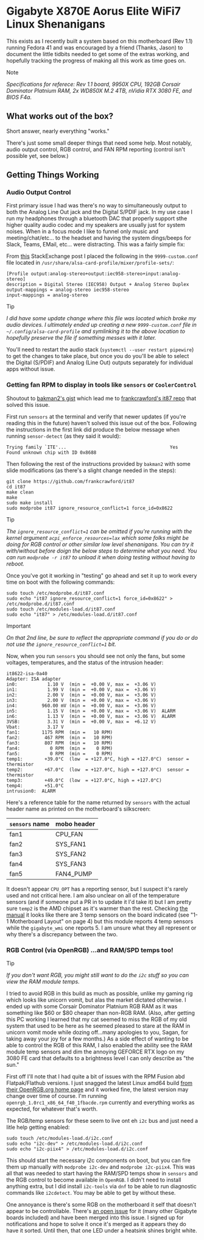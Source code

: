 # Gigabyte X870E Aorus Elite WiFi7 Linux Shenanigans
This exists as I recently built a system based on this motherboard (Rev 1.1) running Fedora 41 and was encouraged by a friend (Thanks, Jason) to document the little tidbits needed to get some of the extras working, and hopefully tracking the progress of making all this work as time goes on. 

> [!NOTE]
> _Specifications for referece: Rev 1.1 board, 9950X CPU, 192GB Corsair Dominator Platnium RAM, 2x WD850X M.2 4TB, nVidia RTX 3080 FE, and BIOS F4a._

## What works out of the box? 
Short answer, nearly everything "works." 

There's just some small deeper things that need some help. Most notably, audio output control, RGB control, and FAN RPM reporting (control isn't possible yet, see below.)  

## Getting Things Working
### Audio Output Control
First primary issue I had was there's no way to simultaneously output to both the Analog Line Out jack and the Digital S/PDIF jack. In my use case I run my headphones through a bluetooth DAC that properly support sthe higher quality audio codec and my speakers are usually just for system noises. When in a focus mode I like to funnel only music and meeting/chat/etc... to the headset and having the system dings/beeps for Slack, Teams, EMail, etc... were distracting. This was a fairly simple fix: 

From [this](https://unix.stackexchange.com/questions/655767/simultaneous-digital-and-analog-output-on-pipewire) StackExchange post I placed the following in the `9999-custom.conf` file located in `/usr/share/alsa-card-profile/mixer/profile-sets/`:
```
[Profile output:analog-stereo+output:iec958-stereo+input:analog-stereo]
description = Digital Stereo (IEC958) Output + Analog Stereo Duplex
output-mappings = analog-stereo iec958-stereo
input-mappings = analog-stereo
```
> [!TIP]
> _I did have some update change where this file was located which broke my audio devices. I ultimately ended up creating a new `9999-custom.conf` file in `~/.config/alsa-card-profile` and symlinking it to the above location to hopefully preserve the file if something messes with it later._

You'll need to restart the audio stack (`systemctl --user restart pipewire`) to get the changes to take place, but once you do you'll be able to select the Digital (S/PDIF) and Analog (Line Out) outputs separately for individual apps without issue. 

### Getting fan RPM to display in tools like `sensors` or `CoolerControl`
Shoutout to [bakman2's gist](https://gist.github.com/bakman2/e801f342aaa7cade62d7bd54fd3eabd8) which lead me to [frankcrawford's it87 repo](https://github.com/frankcrawford/it87) that solved this issue. 

First run `sensors` at the terminal and verify that newer updates (if you're reading this in the future) haven't solved this issue out of the box. Following the instructions in the first link did produce the below message when running `sensor-detect` (as they said it would):
```
Trying family `ITE'...                                      Yes
Found unknown chip with ID 0x8688
```
Then following the rest of the instructions provided by `bakman2` with some slide modifications (as there's a slight change needed in the steps):
```
git clone https://github.com/frankcrawford/it87
cd it87
make clean
make
sudo make install
sudo modprobe it87 ignore_resource_conflict=1 force_id=0x8622
```
> [!TIP]
> _The `ignore_resource_conflict=1` can be omitted if you're running with the kernel argument `acpi_enforce_resources=lax` which some folks might be doing for RGB control or other similar low level shenanigans. You can try it with/without before doign the below steps to determine what you need. You can run `modprobe -r it87` to unload it when doing testing without having to reboot._

Once you've got it working in "testing" go ahead and set it up to work every time on boot with the following commands:
```
sudo touch /etc/modprobe.d/it87.conf
sudo echo "it87 ignore_resource_conflict=1 force_id=0x8622" > /etc/modprobe.d/it87.conf
sudo touch /etc/modules-load.d/it87.conf
sudo echo "it87" > /etc/modules-load.d/it87.conf
```
> [!IMPORTANT]
> _On that 2nd line, be sure to reflect the appropriate command if you do or do not use the `ignore_resource_conflict=1` bit._

Now, when you run `sensors` you should see not only the fans, but some voltages, temperatures, and the status of the intrusion header:
```
it8622-isa-0a40
Adapter: ISA adapter
in0:           1.10 V  (min =  +0.00 V, max =  +3.06 V)
in1:           1.99 V  (min =  +0.00 V, max =  +3.06 V)
in2:           2.00 V  (min =  +0.00 V, max =  +3.06 V)
in3:           2.00 V  (min =  +0.00 V, max =  +3.06 V)
in4:         960.00 mV (min =  +0.00 V, max =  +3.06 V)
in5:           1.15 V  (min =  +0.00 V, max =  +3.06 V)  ALARM
in6:           1.13 V  (min =  +0.00 V, max =  +3.06 V)  ALARM
3VSB:          3.31 V  (min =  +0.00 V, max =  +6.12 V)
Vbat:          3.17 V  
fan1:        1175 RPM  (min =   10 RPM)
fan2:         467 RPM  (min =   10 RPM)
fan3:         807 RPM  (min =   10 RPM)
fan4:           0 RPM  (min =    0 RPM)
fan5:           0 RPM  (min =    0 RPM)
temp1:        +39.0°C  (low  = +127.0°C, high = +127.0°C)  sensor = thermistor
temp2:        +67.0°C  (low  = +127.0°C, high = +127.0°C)  sensor = thermistor
temp3:        +49.0°C  (low  = +127.0°C, high = +127.0°C)
temp4:        +51.0°C  
intrusion0:  ALARM
```
Here's a reference table for the name returned by `sensors` with the actual header name as printed on the motherboard's silkscreen: 

| `sensors` name | mobo header |
|--------------|-------------|
| fan1         | CPU_FAN     |
| fan2         | SYS_FAN1    |
| fan3         | SYS_FAN2    |
| fan4         | SYS_FAN3    |
| fan5         | FAN4_PUMP   |

It doesn't appear `CPU_OPT` has a reporting sensor, but I suspect it's rarely used and not critical here. I am also unclear on all of the temperature sensors (and if someone put a PR in to update it I'd take it) but I am pretty sure `temp2` is the AMD chipset as it's warmer than the rest. Checking [the manual](https://www.gigabyte.com/Motherboard/X870E-AORUS-ELITE-WIFI7-rev-10-11/support#support-manual) it looks like there are 3 temp sensors on the board indicated (see "1-1 Motherboard Layout" on page 4) but this module reports 4 temp sensors while the `gigabyte_wmi` one reports 5. I am unsure what they all represent or why there's a discrepancy between the two. 

### RGB Control (via OpenRGB) ...and RAM/SPD temps too!
> [!TIP]
> _If you don't want RGB, you might still want to do the `i2c` stuff so you can view the RAM module temps._

I tried to avoid RGB in this build as much as possible, unlike my gaming rig which looks like unicorn vomit, but alas the market dictated otherwise. I ended up with some Corsair Dominator Platnium RGB RAM as it was something like $60 or $80 cheaper than non-RGB RAM. (Also, after getting this PC working I learned that my cat seemed to miss the RGB of my old system that used to be here as he seemed pleased to stare at the RAM in unicorn vomit mode while dozing off...many apologies to you, Sagan, for taking away your joy for a few months.) As a side effect of wanting to be able to control the RGB of this RAM, I also enabled the ability see the RAM module temp sensors and dim the annoying GEFORCE RTX logo on my 3080 FE card that defaults to a brightness level I can only describe as "the sun." 

First off I'll note that I had quite a bit of issues with the RPM Fusion abd Flatpak/Flathub versions. I just snagged the latest Linux amd64 build [from their OpenRGB.org home page](https://openrgb.org/releases.html) and it worked fine, the latest version may change over time of course. I'm running `openrgb_1.0rc1_x86_64_f40_1fbacde.rpm` currently and everything works as expected, for whatever that's worth.

The RGB/temp sensors for these seem to live ont eh `i2c` bus and just need a litle help getting enabled:
```
sudo touch /etc/modules-load.d/i2c.conf
sudo echo "i2c-dev" > /etc/modules-load.d/i2c.conf
sudo echo "i2c-piix4" > /etc/modules-load.d/i2c.conf
```
This should start the necessary i2c components on boot, but you can fire them up manually with `modprobe i2c-dev` and `modprobe i2c-piix4`. This was all that was needed to start having the RAM/SPD temps show in `sensors` and the RGB control to become available in `OpenRGB`. I didn't need to install anything extra, but I did install `i2c-tools` via `dnf` to be able to run diagnostic commands like `i2cdetect`. You may be able to get by without these. 

One annoyance is there's some RGB on the motherboard it self that doesn't appear to be controllable. There's [an open issue](https://gitlab.com/CalcProgrammer1/OpenRGB/-/issues/4306) for it (many other Gigabyte boards included) and have been merged into this issue. I signed up for notifications and hope to solve it once it's merged as it appears they do have it sorted. Until then, that one LED under a heatsink shines bright white. 
